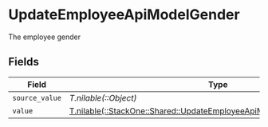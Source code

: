 # UpdateEmployeeApiModelGender

The employee gender


## Fields

| Field                                                                                                                                      | Type                                                                                                                                       | Required                                                                                                                                   | Description                                                                                                                                |
| ------------------------------------------------------------------------------------------------------------------------------------------ | ------------------------------------------------------------------------------------------------------------------------------------------ | ------------------------------------------------------------------------------------------------------------------------------------------ | ------------------------------------------------------------------------------------------------------------------------------------------ |
| `source_value`                                                                                                                             | *T.nilable(::Object)*                                                                                                                      | :heavy_minus_sign:                                                                                                                         | N/A                                                                                                                                        |
| `value`                                                                                                                                    | [T.nilable(::StackOne::Shared::UpdateEmployeeApiModelSchemasGenderValue)](../../models/shared/updateemployeeapimodelschemasgendervalue.md) | :heavy_minus_sign:                                                                                                                         | N/A                                                                                                                                        |